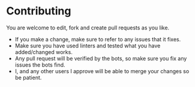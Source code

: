 # Contributing

You are welcome to edit, fork and create pull requests as you like.

- If you make a change, make sure to refer to any issues that it fixes.
- Make sure you have used linters and tested what you have added/changed
  works.
- Any pull request will be verified by the bots, so make sure you fix any
  issues the bots find.
- I, and any other users I approve will be able to merge your changes so
  be patient.
